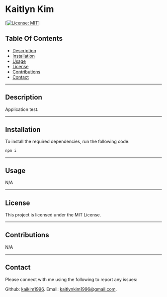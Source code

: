 # Kaitlyn Kim

[[![License: MIT](https://img.shields.io/badge/License-MIT-yellow.svg)](https://opensource.org/licenses/MIT)]


## Table Of Contents
                             
- [Description](#description)
- [Installation](#installation)
- [Usage](#usage)
- [License](#license)
- [Contributions](#contributions)
- [Contact](#contact)

---

## Description

Application test. 

---

## Installation

To install the required dependencies, run the following code: 

```
npm i
```

---

## Usage

N/A

---

## License



This project is licensed under the MIT License.


---

## Contributions

N/A

---


## Contact 

Please connect with me using the following to report any issues: 

Github: [kaikim1996](https://github.com/kaikim1996).
Email: [kaitlynkim1996@gmail.com](mailto:kaitlynkim1996@gmail.com).

